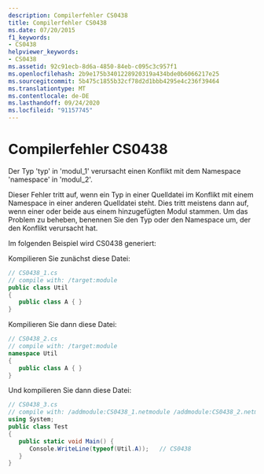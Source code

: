 ```yaml
---
description: Compilerfehler CS0438
title: Compilerfehler CS0438
ms.date: 07/20/2015
f1_keywords:
- CS0438
helpviewer_keywords:
- CS0438
ms.assetid: 92c91ecb-8d6a-4850-84eb-c095c3c957f1
ms.openlocfilehash: 2b9e175b3401228920319a434bde0b6066217e25
ms.sourcegitcommit: 5b475c1855b32cf78d2d1bbb4295e4c236f39464
ms.translationtype: MT
ms.contentlocale: de-DE
ms.lasthandoff: 09/24/2020
ms.locfileid: "91157745"
---
```

# <a name="compiler-error-cs0438"></a>Compilerfehler CS0438

Der Typ 'typ' in 'modul_1' verursacht einen Konflikt mit dem Namespace 'namespace' in 'modul_2'.  
  
 Dieser Fehler tritt auf, wenn ein Typ in einer Quelldatei im Konflikt mit einem Namespace in einer anderen Quelldatei steht. Dies tritt meistens dann auf, wenn einer oder beide aus einem hinzugefügten Modul stammen. Um das Problem zu beheben, benennen Sie den Typ oder den Namespace um, der den Konflikt verursacht hat.  
  
 Im folgenden Beispiel wird CS0438 generiert:  
  
 Kompilieren Sie zunächst diese Datei:  
  
```csharp  
// CS0438_1.cs  
// compile with: /target:module  
public class Util  
{  
   public class A { }  
}  
```  
  
 Kompilieren Sie dann diese Datei:  
  
```csharp  
// CS0438_2.cs  
// compile with: /target:module  
namespace Util
{  
   public class A { }  
}  
```  
  
 Und kompilieren Sie dann diese Datei:  
  
```csharp  
// CS0438_3.cs  
// compile with: /addmodule:CS0438_1.netmodule /addmodule:CS0438_2.netmodule  
using System;  
public class Test  
{  
   public static void Main() {  
      Console.WriteLine(typeof(Util.A));   // CS0438  
   }  
}  
```
